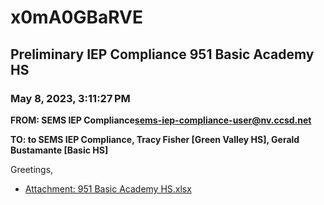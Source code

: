 # x0mA0GBaRVE
## Preliminary IEP Compliance 951 Basic Academy HS
### May 8, 2023, 3:11:27 PM
**FROM: SEMS IEP Compliance<sems-iep-compliance-user@nv.ccsd.net>**

**TO: to SEMS IEP Compliance, Tracy Fisher [Green Valley HS], Gerald Bustamante [Basic HS]**


Greetings, 





* [Attachment: 951 Basic Academy HS.xlsx](x0mA0GBaRVE-attachment-1.xlsx)
